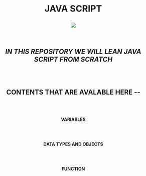  <div id="HEADER" align="center" >
 <h1>
 

**JAVA SCRIPT**

</h1>
</div>


<div img align="center">

<img src='https://media.giphy.com/media/fuJPZBIIqzbt1kAYVc/giphy.gif'> 

</div>

<text align="center" >    


<br>

</br>         
         
 ## ***IN THIS REPOSITORY WE WILL LEAN JAVA SCRIPT FROM SCRATCH***               

<br>
</br>
<text align="center">


## **CONTENTS THAT ARE AVALABLE HERE --**

<br>
</br>

 **VARIABLES**

<br>
</br>

 **DATA TYPES AND OBJECTS**

 
<br>
</br>

 **FUNCTION**
